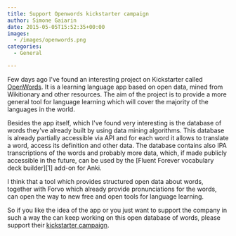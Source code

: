 ```yaml
---
title: Support Openwords kickstarter campaign
author: Simone Gaiarin
date: 2015-05-05T15:52:35+00:00
images:
  - /images/openwords.png
categories:
  - General

---
```

Few days ago I've found an interesting project on Kickstarter called <a href="http://openwords.com/" target="_blank">OpenWords</a>. It is a learning language app based on open data, mined from Wikitionary and other resources. The aim of the project is to provide a more general tool for language learning which will cover the majority of the languages in the world.<!--more-->

Besides the app itself, which I've found very interesting is the database of words they've already built by using data mining algorithms. This database is already partially accessible via API and for each word it allows to translate a word, access its definition and other data. The database contains also IPA transcriptions of the words and probably more data, which, if made publicly accessible in the future, can be used by the [Fluent Forever vocabulary deck builder][1] add-on for Anki.

I think that a tool which provides structured open data about words, together with Forvo which already provide pronunciations for the words, can open the way to new free and open tools for language learning.

So if you like the idea of the app or you just want to support the company in such a way the can keep working on this open database of words, please support their <a href="https://www.kickstarter.com/projects/279739136/openwords-foreign-language-learning-app-with-open" target="_blank">kickstarter campaign</a>.

